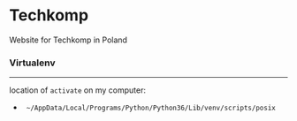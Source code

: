 # Techkomp
Website for Techkomp in Poland 

### Virtualenv 
------
location of `activate` on my computer:
*  `  ~/AppData/Local/Programs/Python/Python36/Lib/venv/scripts/posix `
